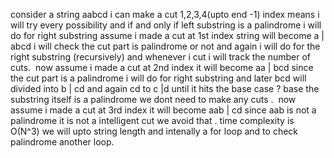 consider a string aabcd
i can make a cut 1,2,3,4(upto end -1) index means  i will try every possibility and if and only if left substring is a palindrome i will do for right substring assume i made a cut at 1st index
string will become a | abcd  i will check the cut part is palindrome or not and again i will do for the right substring (recursively)  and whenever i cut i will track the number of cuts.
​
now assume  i made a cut at 2nd index it will become aa | bcd  since the cut part is a palindrome i will do for right substring and later bcd will divided into b | cd and again cd to c |d
until it hits the base case ? base the substring itself is a palindrome we dont need to make
any cuts .
​
now assume i made a cut at 3rd index it will become aab | cd since aab  is not a palindrome
it is not a intelligent cut we avoid that .
time complexity is O(N^3)  we will upto string length and intenally a for loop and to check palindrome another loop.
​